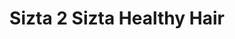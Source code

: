 ---
title: "Sizta 2 Sizta Healthy Hair"
url: /ferndale/sizta-2-sizta-healthy-hair/
shop: Friseur
---